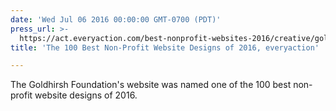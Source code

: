 ```yaml
---
date: 'Wed Jul 06 2016 00:00:00 GMT-0700 (PDT)'
press_url: >-
  https://act.everyaction.com/best-nonprofit-websites-2016/creative/goldhirshfoundation
title: 'The 100 Best Non-Profit Website Designs of 2016, everyaction'

---
```


The Goldhirsh Foundation's website was named one of the 100 best non-profit website designs of 2016.
